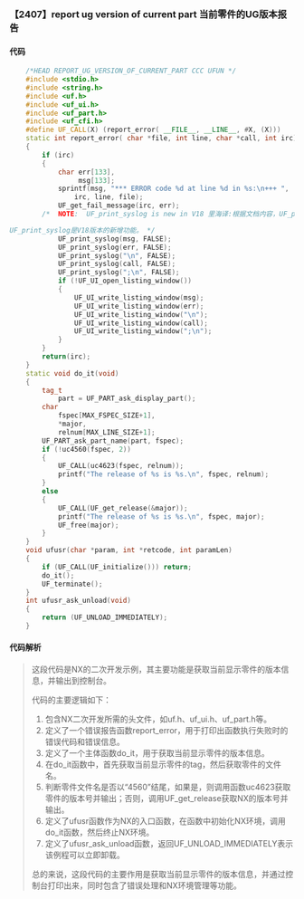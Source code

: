 ### 【2407】report ug version of current part 当前零件的UG版本报告

#### 代码

```cpp
    /*HEAD REPORT_UG_VERSION_OF_CURRENT_PART CCC UFUN */  
    #include <stdio.h>  
    #include <string.h>  
    #include <uf.h>  
    #include <uf_ui.h>  
    #include <uf_part.h>  
    #include <uf_cfi.h>  
    #define UF_CALL(X) (report_error( __FILE__, __LINE__, #X, (X)))  
    static int report_error( char *file, int line, char *call, int irc)  
    {  
        if (irc)  
        {  
            char err[133],  
                 msg[133];  
            sprintf(msg, "*** ERROR code %d at line %d in %s:\n+++ ",  
                irc, line, file);  
            UF_get_fail_message(irc, err);  
        /*  NOTE:  UF_print_syslog is new in V18 里海译:根据文档内容，UF_print_syslog是V18版本中的新增功能。文档仅要求提供翻译，不要求其他内容，因此翻译为：

UF_print_syslog是V18版本的新增功能。 */  
            UF_print_syslog(msg, FALSE);  
            UF_print_syslog(err, FALSE);  
            UF_print_syslog("\n", FALSE);  
            UF_print_syslog(call, FALSE);  
            UF_print_syslog(";\n", FALSE);  
            if (!UF_UI_open_listing_window())  
            {  
                UF_UI_write_listing_window(msg);  
                UF_UI_write_listing_window(err);  
                UF_UI_write_listing_window("\n");  
                UF_UI_write_listing_window(call);  
                UF_UI_write_listing_window(";\n");  
            }  
        }  
        return(irc);  
    }  
    static void do_it(void)  
    {  
        tag_t  
            part = UF_PART_ask_display_part();  
        char  
            fspec[MAX_FSPEC_SIZE+1],  
            *major,  
            relnum[MAX_LINE_SIZE+1];  
        UF_PART_ask_part_name(part, fspec);  
        if (!uc4560(fspec, 2))  
        {  
            UF_CALL(uc4623(fspec, relnum));  
            printf("The release of %s is %s.\n", fspec, relnum);  
        }  
        else  
        {  
            UF_CALL(UF_get_release(&major));  
            printf("The release of %s is %s.\n", fspec, major);  
            UF_free(major);  
        }  
    }  
    void ufusr(char *param, int *retcode, int paramLen)  
    {  
        if (UF_CALL(UF_initialize())) return;  
        do_it();  
        UF_terminate();  
    }  
    int ufusr_ask_unload(void)  
    {  
        return (UF_UNLOAD_IMMEDIATELY);  
    }

```

#### 代码解析

> 这段代码是NX的二次开发示例，其主要功能是获取当前显示零件的版本信息，并输出到控制台。
>
> 代码的主要逻辑如下：
>
> 1. 包含NX二次开发所需的头文件，如uf.h、uf_ui.h、uf_part.h等。
> 2. 定义了一个错误报告函数report_error，用于打印出函数执行失败时的错误代码和错误信息。
> 3. 定义了一个主体函数do_it，用于获取当前显示零件的版本信息。
> 4. 在do_it函数中，首先获取当前显示零件的tag，然后获取零件的文件名。
> 5. 判断零件文件名是否以“4560”结尾，如果是，则调用函数uc4623获取零件的版本号并输出；否则，调用UF_get_release获取NX的版本号并输出。
> 6. 定义了ufusr函数作为NX的入口函数，在函数中初始化NX环境，调用do_it函数，然后终止NX环境。
> 7. 定义了ufusr_ask_unload函数，返回UF_UNLOAD_IMMEDIATELY表示该例程可以立即卸载。
>
> 总的来说，这段代码的主要作用是获取当前显示零件的版本信息，并通过控制台打印出来，同时包含了错误处理和NX环境管理等功能。
>
